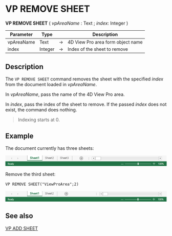 # VP REMOVE SHEET


**VP REMOVE SHEET** ( *vpAreaName* : Text ; *index*: Integer ) 



|Parameter|Type||Description|
|---|---|---|---|
|vpAreaName |Text|->|4D View Pro area form object name|
|index  |Integer|->|Index of the sheet to remove|

## Description

The `VP REMOVE SHEET` command removes the sheet with the specified *index* from the document loaded in *vpAreaName*.

In *vpAreaName*, pass the name of the 4D View Pro area.

In *index*, pass the index of the sheet to remove. If the passed *index* does not exist, the command does nothing.

>Indexing starts at 0.

## Example

The document currently has three sheets:

![](../images/vp-sheet-3.png)

Remove the third sheet:

```4d
VP REMOVE SHEET("ViewProArea";2)
```

![](../images/vp-sheet-2.png)

## See also

[VP ADD SHEET](VP%20ADD%20SHEET.md)